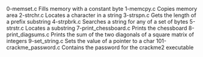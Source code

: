 0-memset.c 	Fills memory with a constant byte
1-memcpy.c 	Copies memory area
2-strchr.c 	Locates a character in a string
3-strspn.c 	Gets the length of a prefix substring
4-strpbrk.c 	Searches a string for any of a set of bytes
5-strstr.c 	Locates a substring
7-print_chessboard.c 	Prints the chessboard
8-print_diagsums.c 	Prints the sum of the two diagonals of a square matrix of integers
9-set_string.c 	Sets the value of a pointer to a char
101-crackme_password.c 	Contains the password for the crackme2 executable
